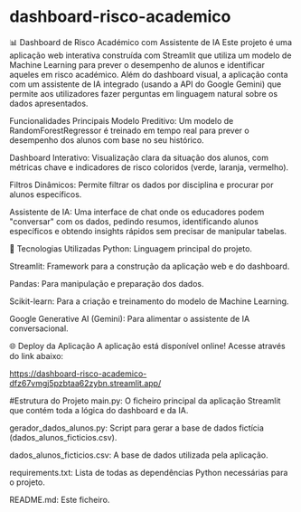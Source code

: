 # dashboard-risco-academico


📊 Dashboard de Risco Académico com Assistente de IA
Este projeto é uma aplicação web interativa construída com Streamlit que utiliza um modelo de Machine Learning para prever o desempenho de alunos e identificar aqueles em risco académico. Além do dashboard visual, a aplicação conta com um assistente de IA integrado (usando a API do Google Gemini) que permite aos utilizadores fazer perguntas em linguagem natural sobre os dados apresentados.

Funcionalidades Principais
Modelo Preditivo: Um modelo de RandomForestRegressor é treinado em tempo real para prever o desempenho dos alunos com base no seu histórico.

Dashboard Interativo: Visualização clara da situação dos alunos, com métricas chave e indicadores de risco coloridos (verde, laranja, vermelho).

Filtros Dinâmicos: Permite filtrar os dados por  disciplina e procurar por alunos específicos.

Assistente de IA: Uma interface de chat onde os educadores podem "conversar" com os dados, pedindo resumos, identificando alunos específicos e obtendo insights rápidos sem precisar de manipular tabelas.

🚀 Tecnologias Utilizadas
Python: Linguagem principal do projeto.

Streamlit: Framework para a construção da aplicação web e do dashboard.

Pandas: Para manipulação e preparação dos dados.

Scikit-learn: Para a criação e treinamento do modelo de Machine Learning.

Google Generative AI (Gemini): Para alimentar o assistente de IA conversacional.

🌐 Deploy da Aplicação
A aplicação está disponível online! Acesse através do link abaixo:

https://dashboard-risco-academico-dfz67vmgj5pzbtaa62zybn.streamlit.app/

#Estrutura do Projeto
main.py: O ficheiro principal da aplicação Streamlit que contém toda a lógica do dashboard e da IA.

gerador_dados_alunos.py: Script para gerar a base de dados fictícia (dados_alunos_ficticios.csv).

dados_alunos_ficticios.csv: A base de dados utilizada pela aplicação.

requirements.txt: Lista de todas as dependências Python necessárias para o projeto.

README.md: Este ficheiro.
